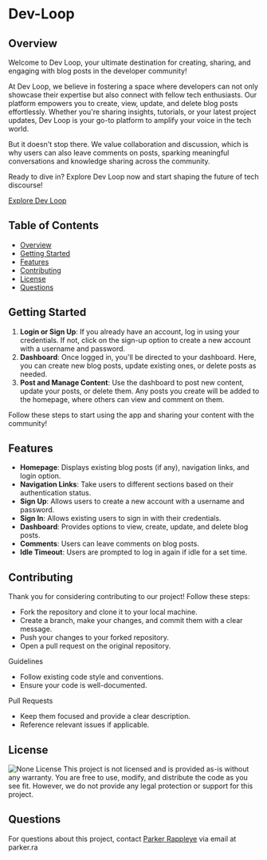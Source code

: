 # Dev-Loop

## Overview
Welcome to Dev Loop, your ultimate destination for creating, sharing, and engaging with blog posts in the developer community!

At Dev Loop, we believe in fostering a space where developers can not only showcase their expertise but also connect with fellow tech enthusiasts. Our platform empowers you to create, view, update, and delete blog posts effortlessly. Whether you're sharing insights, tutorials, or your latest project updates, Dev Loop is your go-to platform to amplify your voice in the tech world.

But it doesn't stop there. We value collaboration and discussion, which is why users can also leave comments on posts, sparking meaningful conversations and knowledge sharing across the community.

Ready to dive in? Explore Dev Loop now and start shaping the future of tech discourse!

[Explore Dev Loop](https://dev-loop-f0cb37ae8bd9.herokuapp.com)

## Table of Contents
- [Overview](#overview)
- [Getting Started](#getting-started)
- [Features](#features)
- [Contributing](#contributing)
- [License](#license)
- [Questions](#questions)

## Getting Started
1. **Login or Sign Up**: If you already have an account, log in using your credentials. If not, click on the sign-up option to create a new account with a username and password.
2. **Dashboard**: Once logged in, you'll be directed to your dashboard. Here, you can create new blog posts, update existing ones, or delete posts as needed.
3. **Post and Manage Content**: Use the dashboard to post new content, update your posts, or delete them. Any posts you create will be added to the homepage, where others can view and comment on them.

Follow these steps to start using the app and sharing your content with the community!

## Features
- **Homepage**: Displays existing blog posts (if any), navigation links, and login option.
- **Navigation Links**: Take users to different sections based on their authentication status.
- **Sign Up**: Allows users to create a new account with a username and password.
- **Sign In**: Allows existing users to sign in with their credentials.
- **Dashboard**: Provides options to view, create, update, and delete blog posts.
- **Comments**: Users can leave comments on blog posts.
- **Idle Timeout**: Users are prompted to log in again if idle for a set time.

## Contributing
Thank you for considering contributing to our project! Follow these steps:

* Fork the repository and clone it to your local machine.
* Create a branch, make your changes, and commit them with a clear message.
* Push your changes to your forked repository.
* Open a pull request on the original repository.

Guidelines
* Follow existing code style and conventions.
* Ensure your code is well-documented.

Pull Requests
* Keep them focused and provide a clear description.
* Reference relevant issues if applicable.

## License
![None License](https://img.shields.io/badge/License-None-brightgreen)
This project is not licensed and is provided as-is without any warranty. You are free to use, modify, and distribute the code as you see fit. However, we do not provide any legal protection or support for this project.


## Questions
For questions about this project, contact [Parker Rappleye](https://github.com/prappleman) via email at parker.ra
